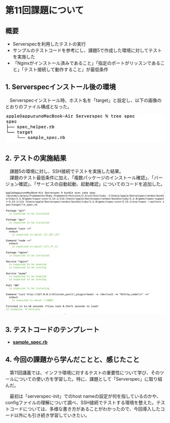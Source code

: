 # 第11回課題について

## 概要

* Serverspecを利用したテストの実行
* サンプルのテストコードを参考にし、課題5で作成した環境に対してテストを実施した
* 「Nginxがインストール済みであること」「指定のポートがリッスンであること」「テスト接続して動作すること」が最低条件



## 1. Serverspecインストール後の環境  
&emsp;Serverspecインストール時、ホスト名を「target」と設定し、以下の画像のとおりのファイル構成となった。

![1.tree](images11/1.tree.png)


## 2. テストの実施結果  
&emsp;課題5の環境に対し、SSH接続でテストを実施した結果。  
&emsp;課題のテスト最低条件に加え、「複数パッケージのインストール確認」、「バージョン確認」、「サービスの自動起動、起動確認」についてのコードを追加した。  

![2.test](images11/2.test.png)  


## 3. テストコードのテンプレート  
 - [**sample_spec.rb**](/template11/sample_spec.rb)      

 
## 4. 今回の課題から学んだことと、感じたこと  
&emsp;第11回講義では、インフラ環境に対するテストの重要性について学び、そのツールについての使い方を学習した。特に、課題として「Serverspec」に取り組んだ。
  
&emsp;最初は「serverspec-init」でのhost nameの設定が何を指しているのかや、configファイルの理解について調べ、SSH接続でテストする環境を整えた。テストコードについては、多様な書き方があることがわかったので、今回導入したコード以外にも引き続き学習していきたい。
